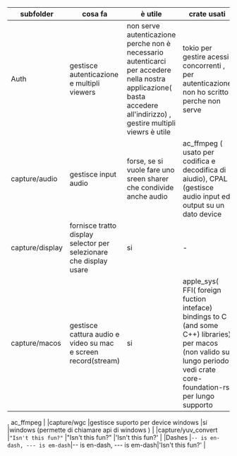 |     subfolder          |cosa fa                         |è utile                         |crate usati                         |
|----------------|-------------------------------|-----------------------------|-----------------------------|
|Auth|gestisce   autenticazione   e multipli viewers|  non serve autenticazione perche non è necessario autenticarci per accedere nella nostra applicazione( basta accedere all'indirizzo) , gestire multipli viewrs è utile             |tokio per gestire acessi concorrenti , per autenticazione non ho scritto perche non serve       |
|capture/audio          |gestisce input audio         | forse, se si vuole fare uno sreen sharer che condivide anche audio       | ac_ffmpeg ( usato per codifica e decodifica di aiudio), CPAL (gestisce  audio input ed output  su un dato device     |
|capture/display          | fornisce tratto display selector per selezionare che display usare         | si     | - |
|capture/macos          | gestisce cattura audio e video  su mac e screen record(stream)     | si |apple_sys( FFI( foreign fuction inteface)  bindings to C (and some C++) libraries) per macos (non valido sul lungo periodo vedi  crate core-foundation-rs per lungo supporto

 , ac_ffmpeg       |
|capture/wgc          |gestisce suporto per device windows            |si           |windows (permette di chiamare api di windows )         |
|capture/yuv_convert          |`"Isn't this fun?"`            |"Isn't this fun?"            |'Isn't this fun?'            |
|Dashes          |`-- is en-dash, --- is em-dash`|-- is en-dash, --- is em-dash|'Isn't this fun?'            |
